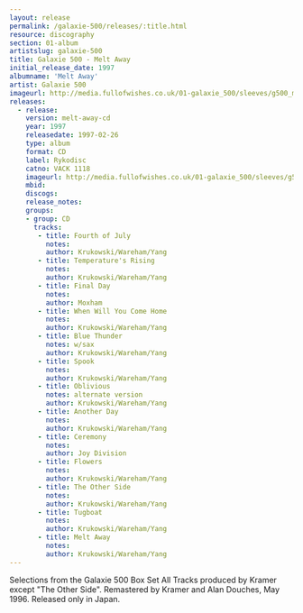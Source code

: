 ```yaml
---
layout: release
permalink: /galaxie-500/releases/:title.html
resource: discography
section: 01-album
artistslug: galaxie-500
title: Galaxie 500 - Melt Away
initial_release_date: 1997
albumname: 'Melt Away'
artist: Galaxie 500
imageurl: http://media.fullofwishes.co.uk/01-galaxie_500/sleeves/g500_meltaway.jpg
releases:
  - release: 
    version: melt-away-cd
    year: 1997
    releasedate: 1997-02-26
    type: album
    format: CD
    label: Rykodisc
    catno: VACK 1118
    imageurl: http://media.fullofwishes.co.uk/01-galaxie_500/sleeves/g500_meltaway.jpg
    mbid: 
    discogs: 
    release_notes:
    groups:
    - group: CD
      tracks:
       - title: Fourth of July
         notes: 
         author: Krukowski/Wareham/Yang
       - title: Temperature's Rising
         notes: 
         author: Krukowski/Wareham/Yang
       - title: Final Day
         notes: 
         author: Moxham
       - title: When Will You Come Home
         notes: 
         author: Krukowski/Wareham/Yang
       - title: Blue Thunder
         notes: w/sax
         author: Krukowski/Wareham/Yang
       - title: Spook
         notes: 
         author: Krukowski/Wareham/Yang
       - title: Oblivious
         notes: alternate version
         author: Krukowski/Wareham/Yang
       - title: Another Day
         notes: 
         author: Krukowski/Wareham/Yang
       - title: Ceremony
         notes: 
         author: Joy Division
       - title: Flowers
         notes: 
         author: Krukowski/Wareham/Yang
       - title: The Other Side
         notes: 
         author: Krukowski/Wareham/Yang
       - title: Tugboat
         notes: 
         author: Krukowski/Wareham/Yang
       - title: Melt Away
         notes: 
         author: Krukowski/Wareham/Yang
---
```

Selections from the Galaxie 500 Box Set
All Tracks produced by Kramer except "The Other Side".
Remastered by Kramer and Alan Douches, May 1996.
Released only in Japan.
